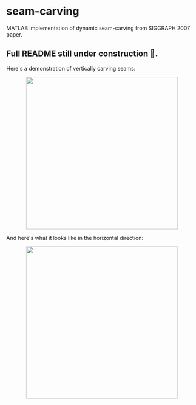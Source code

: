 # seam-carving
MATLAB implementation of dynamic seam-carving from SIGGRAPH 2007 paper.

## Full README still under construction 🚧. 

Here's a demonstration of vertically carving seams:
<p align="center">
  <img src="https://user-images.githubusercontent.com/49384703/146812093-9c98927b-7b60-413f-871b-80f76fa77a16.gif" width=400> 
</p>

And here's what it looks like in the horizontal direction:
<p align="center">
  <img src="https://user-images.githubusercontent.com/49384703/146814624-d2c77512-7b5b-4372-bc69-8e41456bd2d1.gif" width=400> 
</p>


<!-- ![porschehoriz](https://user-images.githubusercontent.com/49384703/146814624-d2c77512-7b5b-4372-bc69-8e41456bd2d1.gif) -->

